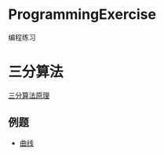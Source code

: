 # ProgrammingExercise
编程练习

# 三分算法
[三分算法原理](https://codeantenna.com/a/8QLI5mtuYk)
## 例题
- [曲线](http://ybt.ssoier.cn:8088/problem_show.php?pid=1435)